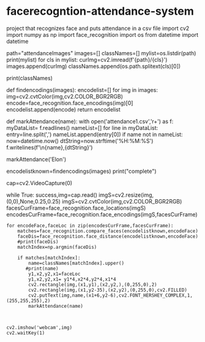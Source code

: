 # facerecogntion-attendance-system
project that recognizes face and puts attendance in a csv file
import cv2
import numpy as np
import face_recognition
import os
from datetime import datetime

path="attendanceImages"
images=[]
classNames=[]
mylist=os.listdir(path)
print(mylist)
for cls in mylist:
    curImg=cv2.imread(f'{path}/{cls}')
    images.append(curImg)
    classNames.append(os.path.splitext(cls)[0])

print(classNames)

def findencodings(images):
    encodelist=[]
    for img in images:
        img=cv2.cvtColor(img,cv2.COLOR_BGR2RGB)
        encode=face_recognition.face_encodings(img)[0]
        encodelist.append(encode)
    return encodelist

def markAttendance(name):
    with open('attendance1.csv','r+') as f:
        myDataList= f.readlines()
        nameList=[]
        for line in myDataList:
            entry=line.split(',')
            nameList.append(entry[0])
        if name not in nameList:
            now=datetime.now()
            dtString=now.strftime('%H:%M:%S')
            f.writelines(f'\n{name},{dtString}')




markAttendance('Elon')


encodelistknown=findencodings(images)
print("complete")
 
cap=cv2.VideoCapture(0)

while True:
    success,img=cap.read()
    imgS=cv2.resize(img,(0,0),None,0.25,0.25)
    imgS=cv2.cvtColor(img,cv2.COLOR_BGR2RGB)
    facesCurFrame=face_recognition.face_locations(imgS)
    encodesCurFrame=face_recognition.face_encodings(imgS,facesCurFrame)

    for encodeFace,faceLoc in zip(encodesCurFrame,facesCurFrame):
        matches=face_recognition.compare_faces(encodelistknown,encodeFace)
        faceDis=face_recognition.face_distance(encodelistknown,encodeFace)
        #print(faceDis)
        matchIndex=np.argmin(faceDis)

        if matches[matchIndex]:
            name=classNames[matchIndex].upper()
           #print(name)
            y1,x2,y2,x1=faceLoc
            y1,x2,y2,x1= y1*4,x2*4,y2*4,x1*4
            cv2.rectangle(img,(x1,y1),(x2,y2,),(0,255,0),2)
            cv2.rectangle(img,(x1,y2-35),(x2,y2),(0,255,0),cv2.FILLED)
            cv2.putText(img,name,(x1+6,y2-6),cv2.FONT_HERSHEY_COMPLEX,1,(255,255,255),2)
            markAttendance(name)



    cv2.imshow('webcam',img)
    cv2.waitKey(1)

        




